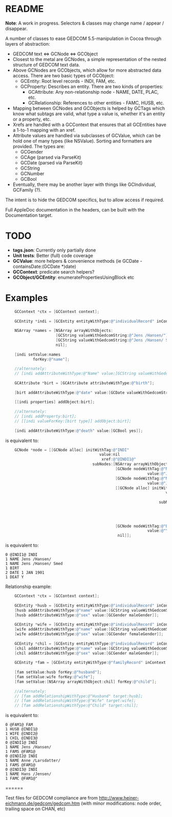 # README #

**Note**: A work in progress. Selectors & classes may change name / appear / disappear.

A number of classes to ease GEDCOM 5.5-manipulation in Cocoa through layers of abstraction:

* GEDCOM text <=> GCNode <=> GCObject
* Closest to the metal are GCNodes, a simple representation of the nested structure of GEDCOM text data.
* Above GCNodes are GCObjects, which allow for more abstracted data access. There are two basic types of GCObject:
    - GCEntity: Root level records - INDI, FAM, etc.
    - GCProperty: Describes an entity. There are two kinds of properties:
        * GCAttribute: Any non-relationship node - NAME, DATE, PLAC, etc.
        * GCRelationship: References to other entities - FAMC, HUSB, etc.
* Mapping between GCNodes and GCObjects is helped by GCTags which know what subtags are valid, what type a value is, whether it's an entity or a property, etc.
* Xrefs are handled with a GCContext that ensures that all GCEntities have a 1-to-1 mapping with an xref.
* Attribute values are handled via subclasses of GCValue, which can be hold one of many types (like NSValue). Sorting and formatters are provided. The types are:
    - GCGender
    - GCAge (parsed via ParseKit)
    - GCDate (parsed via ParseKit)
    - GCString
    - GCNumber
    - GCBool
* Eventually, there may be another layer with things like GCIndividual, GCFamily (?).

The intent is to hide the GEDCOM specifics, but to allow access if required.

Full AppleDoc documentation in the headers, can be built with the Documentation target.

# TODO #

* **tags.json**: Currently only partially done
* **Unit tests**: Better (full) code coverage
* **GCValue**: more helpers & convenience methods (ie GCDate -containsDate:(GCDate *)date)
* **GCContext**: predicate search helpers?
* **GCObject/GCEntity**: enumeratePropertiesUsingBlock etc

# Examples #

``` objective-c
	GCContext *ctx = [GCContext context];
	
    GCEntity *indi = [GCEntity entityWithType:@"individualRecord" inContext:ctx];
    
    NSArray *names = [NSArray arrayWithObjects:
                      [GCString valueWithGedcomString:@"Jens /Hansen/"], 
                      [GCString valueWithGedcomString:@"Jens /Hansen/ Smed"], 
                      nil];
    
    [indi setValue:names 
            forKey:@"name"];
	
    //alternately:
    // [indi addAttributeWithType:@"Name" value:[GCString valueWithGedcomString:@"Jens /Hansen/"]];
    
	GCAttribute *birt = [GCAttribute attributeWithType:@"birth"];
    
	[birt addAttributeWithType:@"date" value:[GCDate valueWithGedcomString:@"1 JAN 1901"]];
    
    [[indi properties] addObject:birt];
    
    //alternately:
    // [indi addProperty:birt];
    // [[indi valueForKey:[birt type]] addObject:birt];
    
    [indi addAttributeWithType:@"death" value:[GCBool yes]];
```

is equivalent to:

``` objective-c
    GCNode *node = [[GCNode alloc] initWithTag:@"INDI" 
                                         value:nil
                                          xref:@"@INDI1@"
                                      subNodes:[NSArray arrayWithObjects:
                                                [GCNode nodeWithTag:@"NAME" 
                                                              value:@"Jens /Hansen/ Smed"],
                                                [GCNode nodeWithTag:@"NAME" 
                                                              value:@"Jens /Hansen/"],
                                                [[GCNode alloc] initWithTag:@"BIRT" 
                                                                      value:nil
                                                                       xref:nil
                                                                   subNodes:[NSArray arrayWithObjects:
                                                                             [GCNode nodeWithTag:@"DATE"
                                                                                           value:@"1 JAN 1901"],
                                                                              nil]
                                                                             ],
                                                [GCNode nodeWithTag:@"DEAT" 
                                                              value:@"Y"],
                                                 nil]];
```

is equivalent to:

```
0 @INDI1@ INDI
1 NAME Jens /Hansen/
1 NAME Jens /Hansen/ Smed
1 BIRT
2 DATE 1 JAN 1901
1 DEAT Y
```

Relationship example:

```objective-c
	GCContext *ctx = [GCContext context];
	
	GCEntity *husb = [GCEntity entityWithType:@"individualRecord" inContext:ctx];
	[husb addAttributeWithType:@"name" value:[GCString valueWithGedcomString:@"Jens /Hansen/"]];
	[husb addAttributeWithType:@"sex" value:[GCGender maleGender]];
	
	GCEntity *wife = [GCEntity entityWithType:@"individualRecord" inContext:ctx];
	[wife addAttributeWithType:@"name" value:[GCString valueWithGedcomString:@"Anne /Larsdatter/"]];
	[wife addAttributeWithType:@"sex" value:[GCGender femaleGender]];
	
	GCEntity *chil = [GCEntity entityWithType:@"individualRecord" inContext:ctx];
	[chil addAttributeWithType:@"name" value:[GCString valueWithGedcomString:@"Hans /Jensen/"]];
	[chil addAttributeWithType:@"sex" value:[GCGender maleGender]];
	
    GCEntity *fam = [GCEntity entityWithType:@"familyRecord" inContext:ctx];
    
    [fam setValue:husb forKey:@"husband"];
    [fam setValue:wife forKey:@"wife"];
    [fam setValue:[NSArray arrayWithObject:chil] forKey:@"child"];
    
    //alternately:
	// [fam addRelationshipWithType:@"Husband" target:husb];
	// [fam addRelationshipWithType:@"Wife" target:wife];
	// [fam addRelationshipWithType:@"Child" target:chil];
```

is equivalent to:

```
0 @FAM1@ FAM
1 HUSB @INDI1@
1 WIFE @INDI2@
1 CHIL @INDI3@
0 @INDI1@ INDI
1 NAME Jens /Hansen/
1 FAMS @FAM1@
0 @INDI2@ INDI
1 NAME Anne /Larsdatter/
1 FAMS @FAM1@
0 @INDI3@ INDI
1 NAME Hans /Jensen/
1 FAMC @FAM1@"
```

======

Test files for GEDCOM compliance are from http://www.heiner-eichmann.de/gedcom/gedcom.htm (with minor modifications: node order, trailing space on CHAN, etc)

